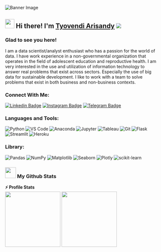 ![Banner Image](https://github.com/Tyovendiarisandy/Tyovendiarisandy/blob/master/image/Banner.png)

## <img src = "https://raw.githubusercontent.com/MartinHeinz/MartinHeinz/master/wave.gif" width = 30px> Hi there! I'm [Tyovendi Arisandy](https://github.com/Tyovendiarisandy/)&nbsp;![](https://visitor-badge.glitch.me/badge?page_id=Tyovendiarisandy.Tyovendiarisandy&style=flat-square&color=0088cc)

### Glad to see you here!
I am a data scientist/analyst enthusiast who has a passion for the world of data. I have work experience in a non-governmental organization that operates in the field of adolescent education and reproductive health. I am very interested in the use and utilization of information technology to answer real problems that exist across sectors. Especially the use of big data for sustainable development. I like to work with a team to solve problems that exist in both business and non-business contexts.

### Connect With Me:
[![Linkedin Badge](https://img.shields.io/badge/-LinkedIn-0e76a8?style=flat&logo=Linkedin&logoColor=white)](https://linkedin.com/in/tyovendiarisandy)
[![Instagram Badge](https://img.shields.io/badge/-Instagram-e4405f?style=flat&logo=Instagram&logoColor=white)](https://instagram.com/tyovendiarisandy)
[![Telegram Badge](https://img.shields.io/badge/-Telegram-0088cc?style=flat-square&logo=Telegram&logoColor=white)](https://t.me/Tyovendiarisandy)

### Languages and Tools:
![Python](http://img.shields.io/badge/-Python-3776AB?style=flat&logo=python&logoColor=ffffff)
![VS Code](http://img.shields.io/badge/-VSCode-007ACC?style=flat&logo=visual-studio-code&logoColor=ffffff)
![Anaconda](http://img.shields.io/badge/-Anaconda-32CD32?style=flat&logo=anaconda&logoColor=ffffff)
![Jupyter](https://img.shields.io/badge/-Jupyter-%23F05040?style=flat&logo=jupyter&logoColor=ffffff)
![Tableau](http://img.shields.io/badge/-Tableau-1F4788?style=flat&logo=tableau&logoColor=ffffff)
![Git](https://img.shields.io/badge/-Git-%23F05032?style=flat&logo=git&logoColor=%23ffffff)
![Flask](https://img.shields.io/badge/-Flask-000000?style=flat&logo=flask&logoColor=ffffff)
![Streamlit](https://img.shields.io/badge/-Streamlit-FF4B4B?style=flat&logo=streamlit&logoColor=ffffff)
![Heroku](https://img.shields.io/badge/-Heroku-%23430098?style=flat&logo=heroku&logoColor=ffffff)

### Library:
![Pandas](https://img.shields.io/badge/pandas-%23150458.svg?style=flat&logo=pandas&logoColor=white)
![NumPy](https://img.shields.io/badge/numpy-%23013243.svg?style=flat&logo=numpy&logoColor=white)
![Matplotlib](https://img.shields.io/badge/-Matplotlib-red)
![Seaborn](https://img.shields.io/badge/-Seaborn-blue)
![Plotly](https://img.shields.io/badge/Plotly-%233F4F75.svg?style=flat&logo=plotly&logoColor=white)
![scikit-learn](https://img.shields.io/badge/scikit--learn-%23F7931E.svg?style=flat&logo=scikit-learn&logoColor=white)

### <img src = "https://i.pinimg.com/originals/65/c4/f4/65c4f452571be1261e9c623f7da488ac.gif" width = 35px> My Github Stats

<b>⚡ Profile Stats</b>
<br /> <img height="180em" src="https://github-readme-stats.vercel.app/api?username=Tyovendiarisandy&show_icons=true&hide_border=true&&count_private=true&include_all_commits=true" />
<img height="180em" src="https://github-readme-stats.vercel.app/api/top-langs/?username=Tyovendiarisandy&show_icons=true&hide_border=true&layout=compact&langs_count=8"/>

